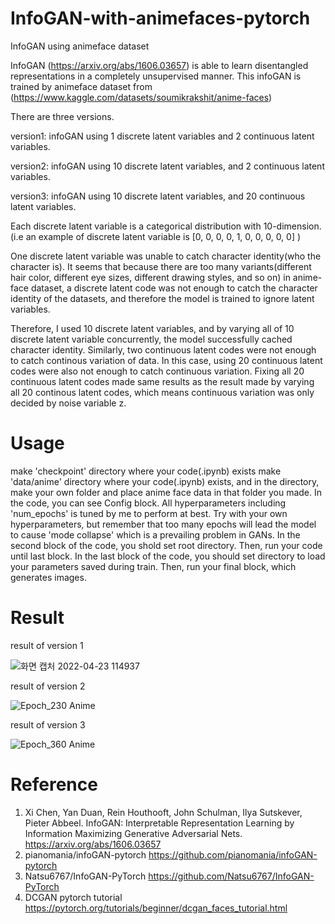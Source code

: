 # InfoGAN-with-animefaces-pytorch
InfoGAN using animeface dataset

InfoGAN (https://arxiv.org/abs/1606.03657) is able to learn disentangled representations in a completely unsupervised manner.
This infoGAN is trained by animeface dataset from (https://www.kaggle.com/datasets/soumikrakshit/anime-faces)

There are three versions.

version1: infoGAN using 1 discrete latent variables and 2 continuous latent variables.

version2: infoGAN using 10 discrete latent variables, and 2 continuous latent variables.

version3: infoGAN using 10 discrete latent variables, and 20 continuous latent variables. 


Each discrete latent variable is a categorical distribution with 10-dimension. (i.e an example of discrete latent variable is [0, 0, 0, 0, 1, 0, 0, 0, 0, 0] )

One discrete latent variable was unable to catch character identity(who the character is). It seems that because there are too many variants(different hair color, different eye sizes, different drawing styles, and so on) in anime-face dataset, a discrete latent code was not enough to catch the character identity of the datasets, and therefore the model is trained to ignore latent variables.

Therefore, I used 10 discrete latent variables, and by varying all of 10 discrete latent variable concurrently, the model successfully cached character identity.
Similarly, two continuous latent codes were not enough to catch continous variation of data. In this case, using 20 continuous latent codes were also not enough to catch continuous variation. Fixing all 20 continuous latent codes made same results as the result made by varying all 20 continous latent codes, which means continuous variation was only decided by noise variable z.

# Usage
make 'checkpoint' directory where your code(.ipynb) exists
make 'data/anime' directory where your code(.ipynb) exists, and in the directory, make your own folder and place anime face data in that folder you made.
In the code, you can see Config block. All hyperparameters including 'num_epochs' is tuned by me to perform at best. Try with your own hyperparameters, but remember that too many epochs will lead the model to cause 'mode collapse' which is a prevailing problem in GANs.
In the second block of the code, you shold set root directory.
Then, run your code until last block.
In the last block of the code, you should set directory to load your parameters saved during train.
Then, run your final block, which generates images.

# Result


result of version 1

![화면 캡처 2022-04-23 114937](https://user-images.githubusercontent.com/104057435/164870670-1a40b981-9741-4232-8b0a-e0cc5f84e2d7.png)

result of version 2

![Epoch_230 Anime](https://user-images.githubusercontent.com/104057435/164868815-323d793b-295b-4719-9143-0970c2bcf40f.png)

result of version 3

![Epoch_360 Anime](https://user-images.githubusercontent.com/104057435/164868699-03903a9f-6549-4305-85ee-f83714ff9289.png)

# Reference
1. Xi Chen, Yan Duan, Rein Houthooft, John Schulman, Ilya Sutskever, Pieter Abbeel. InfoGAN: Interpretable Representation Learning by Information Maximizing Generative Adversarial Nets. https://arxiv.org/abs/1606.03657
2. pianomania/infoGAN-pytorch https://github.com/pianomania/infoGAN-pytorch
3. Natsu6767/InfoGAN-PyTorch https://github.com/Natsu6767/InfoGAN-PyTorch
4. DCGAN pytorch tutorial https://pytorch.org/tutorials/beginner/dcgan_faces_tutorial.html
 
